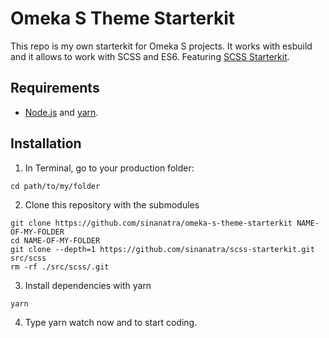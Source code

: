 # Omeka S Theme Starterkit

This repo is my own starterkit for Omeka S projects. It works with esbuild and it allows to work with SCSS and ES6. Featuring [SCSS Starterkit](https://github.com/sinanatra/scss-starterkit).

## Requirements

+ [Node.js](https://nodejs.org/en/) and [yarn](https://classic.yarnpkg.com/en/docs/install/#mac-stable).

## Installation

1. In Terminal, go to your production folder:
```
cd path/to/my/folder
```

2. Clone this repository with the submodules
```
git clone https://github.com/sinanatra/omeka-s-theme-starterkit NAME-OF-MY-FOLDER
cd NAME-OF-MY-FOLDER
git clone --depth=1 https://github.com/sinanatra/scss-starterkit.git src/scss
rm -rf ./src/scss/.git
```

3. Install dependencies with yarn
```
yarn
```

4. Type yarn watch now and to start coding. 